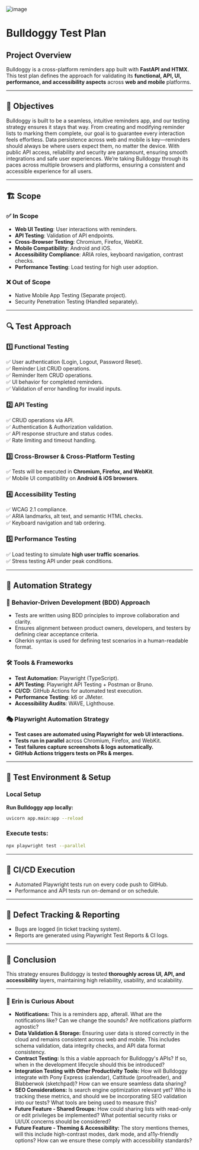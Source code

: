 ![image](https://github.com/user-attachments/assets/a202cd0e-8735-443c-9b6c-f522028d5c1c) 
# **Bulldoggy Test Plan**
## **Project Overview**
Bulldoggy is a cross-platform reminders app built with **FastAPI and HTMX**. This test plan defines the approach for validating its **functional, API, UI, performance, and accessibility aspects** across **web and mobile** platforms.

---

## 🎯 **Objectives**
Bulldoggy is built to be a seamless, intuitive reminders app, and our testing strategy ensures it stays that way. From creating and modifying reminder lists to marking them complete, our goal is to guarantee every interaction feels effortless. Data persistence across web and mobile is key—reminders should always be where users expect them, no matter the device. With public API access, reliability and security are paramount, ensuring smooth integrations and safe user experiences. We’re taking Bulldoggy through its paces across multiple browsers and platforms, ensuring a consistent and accessible experience for all users.

---

## 🏗️ **Scope**
### ✅ **In Scope**
- **Web UI Testing**: User interactions with reminders.
- **API Testing**: Validation of API endpoints.
- **Cross-Browser Testing**: Chromium, Firefox, WebKit.
- **Mobile Compatibility**: Android and iOS.
- **Accessibility Compliance**: ARIA roles, keyboard navigation, contrast checks.
- **Performance Testing**: Load testing for high user adoption.

### ❌ **Out of Scope**
- Native Mobile App Testing (Separate project).
- Security Penetration Testing (Handled separately).

---

## 🔍 **Test Approach**
### 1️⃣ **Functional Testing**
✅ User authentication (Login, Logout, Password Reset).  
✅ Reminder List CRUD operations.  
✅ Reminder Item CRUD operations.  
✅ UI behavior for completed reminders.  
✅ Validation of error handling for invalid inputs.  

### 2️⃣ **API Testing**
✅ CRUD operations via API.  
✅ Authentication & Authorization validation.  
✅ API response structure and status codes.  
✅ Rate limiting and timeout handling.  

### 3️⃣ **Cross-Browser & Cross-Platform Testing**
✅ Tests will be executed in **Chromium, Firefox, and WebKit**.  
✅ Mobile UI compatibility on **Android & iOS browsers**.  

### 4️⃣ **Accessibility Testing**
✅ WCAG 2.1 compliance.  
✅ ARIA landmarks, alt text, and semantic HTML checks.  
✅ Keyboard navigation and tab ordering.  

### 5️⃣ **Performance Testing**
✅ Load testing to simulate **high user traffic scenarios**.  
✅ Stress testing API under peak conditions.  

---

## 🚀 **Automation Strategy**
### 🧩 **Behavior-Driven Development (BDD) Approach**
- Tests are written using BDD principles to improve collaboration and clarity.
- Ensures alignment between product owners, developers, and testers by defining clear acceptance criteria.
- Gherkin syntax is used for defining test scenarios in a human-readable format.

### 🛠️ **Tools & Frameworks**
- **Test Automation**: Playwright (TypeScript).
- **API Testing**: Playwright API Testing + Postman or Bruno.
- **CI/CD**: GitHub Actions for automated test execution.
- **Performance Testing**: k6 or JMeter.
- **Accessibility Audits**: WAVE, Lighthouse.

### 🎭 **Playwright Automation Strategy**
- **Test cases are automated using Playwright for web UI interactions.**
- **Tests run in parallel** across Chromium, Firefox, and WebKit.
- **Test failures capture screenshots & logs automatically.**
- **GitHub Actions triggers tests on PRs & merges.**

---

## 📌 **Test Environment & Setup**
### **Local Setup**
**Run Bulldoggy app locally:**
  ```sh
  uvicorn app.main:app --reload
  ```
### **Execute tests:**
  ```sh
  npx playwright test --parallel
  ```

---

## 🏁 **CI/CD Execution**
- Automated Playwright tests run on every code push to GitHub.
- Performance and API tests run on-demand or on schedule.

---

## 🔄 **Defect Tracking & Reporting**
- Bugs are logged (in ticket tracking system).
- Reports are generated using Playwright Test Reports & CI logs.

---

## 🧘 **Conclusion**
This strategy ensures Bulldoggy is tested **thoroughly across UI, API, and accessibility** layers, maintaining high reliability, usability, and scalability.

---

### 🧐 **Erin is Curious About**
- **Notifications:** This is a reminders app, afterall. What are the notifications like? Can we change the sounds? Are notifications platform agnostic?
- **Data Validation & Storage:** Ensuring user data is stored correctly in the cloud and remains consistent across web and mobile. This includes schema validation, data integrity checks, and API data format consistency.
- **Contract Testing:** Is this a viable approach for Bulldoggy's APIs? If so, when in the development lifecycle should this be introduced?
- **Integration Testing with Other Productivity Tools:** How will Bulldoggy integrate with Pony Express (calendar), Cattitude (proofreader), and Blabberwok (sketchpad)? How can we ensure seamless data sharing?
- **SEO Considerations:** Is search engine optimization relevant yet? Who is tracking these metrics, and should we be incorporating SEO validation into our tests? What tools are being used to measure this?
- **Future Feature - Shared Groups:** How could sharing lists with read-only or edit privileges be implemented? What potential security risks or UI/UX concerns should be considered?
- **Future Feature - Theming & Accessibility:** The story mentions themes, will this include high-contrast modes, dark mode, and a11y-friendly options? How can we ensure these comply with accessibility standards?
